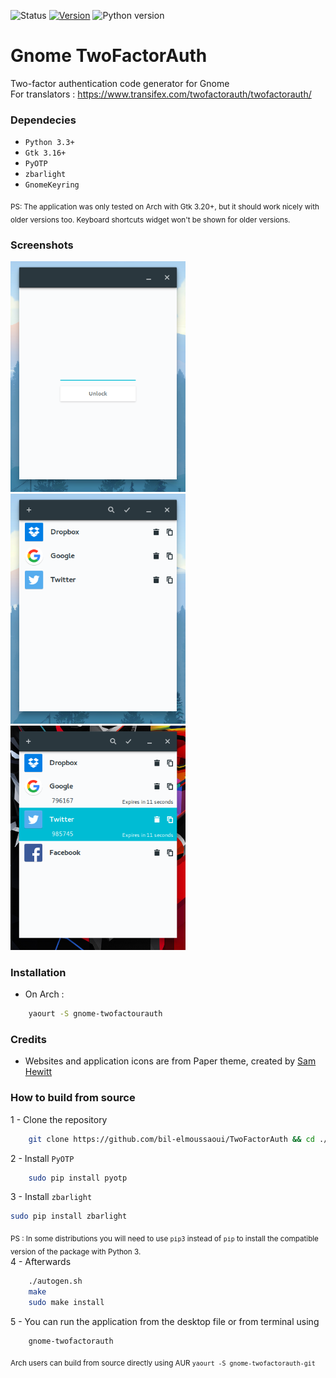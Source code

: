 ![Status](https://img.shields.io/badge/status-stable-green.svg) [![Version](https://img.shields.io/badge/version-0.1beta2-green.svg)](https://github.com/bil-elmoussaoui/Gnome-TwoFactorAuth/releases) ![Python
version](https://img.shields.io/badge/python-3.3%2B-blue.svg)

# Gnome TwoFactorAuth
Two-factor authentication code generator for Gnome <br>
For translators : https://www.transifex.com/twofactorauth/twofactorauth/
### Dependecies
- `Python 3.3+`
- `Gtk 3.16+`
- `PyOTP`
- `zbarlight`
- `GnomeKeyring`

<sub>PS: The application was only tested on Arch with Gtk 3.20+, but it should work nicely with older versions too. Keyboard shortcuts widget won't be shown for older versions.</sub>

### Screenshots

<img src="screenshots/screenshot7.png" width="280" /> <img src="screenshots/screenshot1.png" width="280" /> <img src="screenshots/screenshot2.png" width="280" />


### Installation
- On Arch :
```bash
    yaourt -S gnome-twofactourauth
```

### Credits
- Websites and application icons are from Paper theme, created by [Sam Hewitt](https://github.com/snwh)

### How to build from source
1 - Clone the repository
```bash
    git clone https://github.com/bil-elmoussaoui/TwoFactorAuth && cd ./TwoFactorAuth
```
2 - Install `PyOTP`
```bash
    sudo pip install pyotp
```
3 - Install `zbarlight`
```bash
sudo pip install zbarlight
```
<sub>PS : In some distributions you will need to use `pip3` instead of `pip` to install the compatible version of the package with Python 3.</sub> <br>
4 - Afterwards
```bash
    ./autogen.sh
    make
    sudo make install
```
5 - You can run the application from the desktop file or from terminal using
```bash
    gnome-twofactorauth
```
<sub>Arch users can build from source directly using AUR `yaourt -S gnome-twofactorauth-git`</sub>
